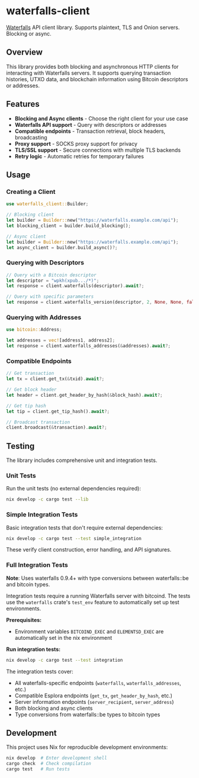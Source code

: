 # waterfalls-client

[Waterfalls](https://github.com/RCasatta/waterfalls) API client library. Supports plaintext, TLS and Onion servers. Blocking or async.

## Overview

This library provides both blocking and asynchronous HTTP clients for interacting with Waterfalls servers. It supports querying transaction histories, UTXO data, and blockchain information using Bitcoin descriptors or addresses.

## Features

- **Blocking and Async clients** - Choose the right client for your use case
- **Waterfalls API support** - Query with descriptors or addresses  
- **Compatible endpoints** - Transaction retrieval, block headers, broadcasting
- **Proxy support** - SOCKS proxy support for privacy
- **TLS/SSL support** - Secure connections with multiple TLS backends
- **Retry logic** - Automatic retries for temporary failures

## Usage

### Creating a Client

```rust
use waterfalls_client::Builder;

// Blocking client
let builder = Builder::new("https://waterfalls.example.com/api");
let blocking_client = builder.build_blocking();

// Async client  
let builder = Builder::new("https://waterfalls.example.com/api");
let async_client = builder.build_async()?;
```

### Querying with Descriptors

```rust
// Query with a Bitcoin descriptor
let descriptor = "wpkh(xpub.../*)";
let response = client.waterfalls(descriptor).await?;

// Query with specific parameters
let response = client.waterfalls_version(descriptor, 2, None, None, false).await?;
```

### Querying with Addresses

```rust
use bitcoin::Address;

let addresses = vec![address1, address2];
let response = client.waterfalls_addresses(&addresses).await?;
```

### Compatible Endpoints

```rust
// Get transaction
let tx = client.get_tx(&txid).await?;

// Get block header  
let header = client.get_header_by_hash(&block_hash).await?;

// Get tip hash
let tip = client.get_tip_hash().await?;

// Broadcast transaction
client.broadcast(&transaction).await?;
```

## Testing

The library includes comprehensive unit and integration tests.

### Unit Tests

Run the unit tests (no external dependencies required):

```bash
nix develop -c cargo test --lib
```

### Simple Integration Tests

Basic integration tests that don't require external dependencies:

```bash
nix develop -c cargo test --test simple_integration
```

These verify client construction, error handling, and API signatures.

### Full Integration Tests

**Note**: Uses waterfalls 0.9.4+ with type conversions between waterfalls::be and bitcoin types.

Integration tests require a running Waterfalls server with bitcoind. The tests use the `waterfalls` crate's `test_env` feature to automatically set up test environments.

**Prerequisites:**
- Environment variables `BITCOIND_EXEC` and `ELEMENTSD_EXEC` are automatically set in the nix environment

**Run integration tests:**
```bash
nix develop -c cargo test --test integration
```

The integration tests cover:
- All waterfalls-specific endpoints (`waterfalls`, `waterfalls_addresses`, etc.)
- Compatible Esplora endpoints (`get_tx`, `get_header_by_hash`, etc.)  
- Server information endpoints (`server_recipient`, `server_address`)
- Both blocking and async clients
- Type conversions from waterfalls::be types to bitcoin types

## Development

This project uses Nix for reproducible development environments:

```bash
nix develop  # Enter development shell
cargo check  # Check compilation
cargo test   # Run tests
```